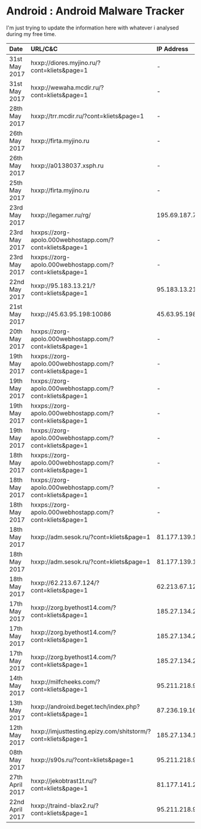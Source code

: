 # Android : Android Malware Tracker

I'm just trying to update the information here with whatever i analysed during my free time.

|     Date     |      URL/C&C     |  IP Address  |    Family    |      VT      |    Koodous   |  Screenshot  |
| :---         | :---         | :---         | :---         | :---         | :---         | :---         |
| 31st May 2017 | hxxp://diores.myjino.ru/?cont=kliets&page=1 | - | BankBot | [link](https://virustotal.com/en/file/bc1ce2e1cac03c91701432d4459a400ac7fe58f39ea7550aa982b6fe871bb06c/analysis/)   | [link](https://koodous.com/apks/bc1ce2e1cac03c91701432d4459a400ac7fe58f39ea7550aa982b6fe871bb06c) | [link](img/diores.myjino.ru.png) |
| 31st May 2017 | hxxp://wewaha.mcdir.ru/?cont=kliets&page=1 | - | BankBot | [link](https://virustotal.com/en/file/1a6392a2de636e4f17612dbada096729cdb69f7239770616c6074a105662dafa/analysis/)   | [link](https://koodous.com/apks/1a6392a2de636e4f17612dbada096729cdb69f7239770616c6074a105662dafa) | [link](img/wewaha.mcdir.ru.png) |
| 28th May 2017 | hxxp://trr.mcdir.ru/?cont=kliets&page=1 | - | BankBot | [link](https://virustotal.com/en/file/dcdb5390f2c0c05f5773198ec96ef9cbb85f616cc507044c7ca87f47009799ee/analysis/)   | - | [link](img/trr.mcdir.ru.png) |
| 26th May 2017 | hxxp://firta.myjino.ru | - | BankBot | [link](https://virustotal.com/en/file/51d77da77a11e62d55b94eecedf594d63585a2b9b5c4439b51c9bfd154a07ae4/analysis/)   | - | [link](img/firta.myjino.ru.png) |
| 26th May 2017 | hxxp://a0138037.xsph.ru | - | BankBot | [link](https://virustotal.com/en/file/236d684679f59bfc77cb7c493b1b513e24b5dd57eda61a14d44e744ac0647334/analysis/)   | [link](https://koodous.com/apks/236d684679f59bfc77cb7c493b1b513e24b5dd57eda61a14d44e744ac0647334) | [link](img/a0138037.xsph.ru.png) |
| 25th May 2017 | hxxp://firta.myjino.ru | - | BankBot | [link](https://virustotal.com/en/file/40e75bb47722061618ea0ac662c815ee7786424cd89f06fcc6dab8f1ebb57dec/analysis/)   | [link](https://koodous.com/apks/40e75bb47722061618ea0ac662c815ee7786424cd89f06fcc6dab8f1ebb57dec) | [link](img/firta.myjino.ru.png) |
| 23rd May 2017 | hxxp://legamer.ru/rg/ | 195.69.187.71 | BankBot | [link](https://virustotal.com/en/file/24b05a156442f6b3892be26c6c810c45ba10b2ab6ddd418b9d88759451e28850/analysis/)   | [link](https://koodous.com/apks/24b05a156442f6b3892be26c6c810c45ba10b2ab6ddd418b9d88759451e28850) | [link](img/legamer.ru.png) |
| 23rd May 2017 | hxxps://zorg-apolo.000webhostapp.com/?cont=kliets&page=1 | - | BankBot | [link](https://virustotal.com/en/file/38e27b1bebe9ecdfd94b3426d4d1399a2b38db6201c77af6f334eb60c357696e/analysis/)   | [link](https://koodous.com/apks/38e27b1bebe9ecdfd94b3426d4d1399a2b38db6201c77af6f334eb60c357696e) | [link](img/zorg-apolo.000webhostapp.com.0x0002.png) |
| 23rd May 2017 | hxxps://zorg-apolo.000webhostapp.com/?cont=kliets&page=1 | - | BankBot | [link](https://virustotal.com/en/file/72f799202c6a3ec6cff26df0a2168b2b6cbc9a30bb76fd11d0ffffee347d84c2/analysis/)   | - | [link](img/zorg-apolo.000webhostapp.com.0x0002.png) |
| 22nd May 2017 | hxxp://95.183.13.21/?cont=kliets&page=1 | 95.183.13.21 | BankBot | [link](https://virustotal.com/en/file/e5399f807e500bcb756646e19f8c1957d715273e7f39ece5a7c7b053122407d6/analysis/)   | [link](https://koodous.com/apks/e5399f807e500bcb756646e19f8c1957d715273e7f39ece5a7c7b053122407d6) | [link](img/95.183.13.21.0x0001.png) |
| 21st May 2017 | hxxp://45.63.95.198:10086 | 45.63.95.198 | Sandrorat | [link](https://virustotal.com/en/file/836e5272bf1438cba238a747f27c11290da3f1d6569b7911ae8f89f32a46532f/analysis/)   | [link](https://koodous.com/apks/836e5272bf1438cba238a747f27c11290da3f1d6569b7911ae8f89f32a46532f) | - |
| 20th May 2017 | hxxps://zorg-apolo.000webhostapp.com/?cont=kliets&page=1 | - | BankBot | [link](https://virustotal.com/en/file/01613cf4b9992f5a21d9e3dce666c2a174b925226955bd6927feefdf3cf88a89/analysis/)   | [link](https://koodous.com/apks/01613cf4b9992f5a21d9e3dce666c2a174b925226955bd6927feefdf3cf88a89) | [link](img/zorg-apolo.000webhostapp.com.0x0002.png) |
| 19th May 2017 | hxxps://zorg-apolo.000webhostapp.com/?cont=kliets&page=1 | - | BankBot | [link](https://virustotal.com/en/file/90f8047d46717336705b4e3a33bb7aa8369e5ddecbebd7ba66badbbc9da10657/analysis/)   | [link](https://koodous.com/apks/90f8047d46717336705b4e3a33bb7aa8369e5ddecbebd7ba66badbbc9da10657) | [link](img/zorg-apolo.000webhostapp.com.0x0002.png) |
| 19th May 2017 | hxxps://zorg-apolo.000webhostapp.com/?cont=kliets&page=1 | - | BankBot | [link](https://virustotal.com/en/file/3499cc7c8f2e01c785427479769127084cc2e48fac9020e4d6a25181ddac7f3c/analysis/)   | [link](https://koodous.com/apks/3499cc7c8f2e01c785427479769127084cc2e48fac9020e4d6a25181ddac7f3c) | [link](img/zorg-apolo.000webhostapp.com.0x0002.png) |
| 19th May 2017 | hxxps://zorg-apolo.000webhostapp.com/?cont=kliets&page=1 | - | BankBot | [link](https://virustotal.com/en/file/d400a7a06a673aea477b580eeaa5f8e21755f453b6e2480cf52a3c7cfd135c3a/analysis/)   | [link](https://koodous.com/apks/d400a7a06a673aea477b580eeaa5f8e21755f453b6e2480cf52a3c7cfd135c3a) | [link](img/zorg-apolo.000webhostapp.com.0x0002.png) |
| 19th May 2017 | hxxps://zorg-apolo.000webhostapp.com/?cont=kliets&page=1 | - | BankBot | [link](https://virustotal.com/en/file/070835ef995dee9111afecfe1234db05f42ec234a7fba1660ea20ea5019b8428/analysis/)   | [link](https://koodous.com/apks/070835ef995dee9111afecfe1234db05f42ec234a7fba1660ea20ea5019b8428) | [link](img/zorg-apolo.000webhostapp.com.0x0002.png) |
| 18th May 2017 | hxxps://zorg-apolo.000webhostapp.com/?cont=kliets&page=1 | - | BankBot | [link](https://virustotal.com/en/file/8d7a26e56b1a7f8219c32c005122de0be02600b83ca0c9f7cf279024c70090ba/analysis/)   | - | [link](img/zorg-apolo.000webhostapp.com.0x0002.png) |
| 18th May 2017 | hxxps://zorg-apolo.000webhostapp.com/?cont=kliets&page=1 | - | BankBot | [link](https://virustotal.com/en/file/c6fca8f25918699eed6ce785003d92136aae9e1bbdfea6318e66765116ea7fc1/analysis/)   | - | [link](img/zorg-apolo.000webhostapp.com.0x0002.png) |
| 18th May 2017 | hxxps://zorg-apolo.000webhostapp.com/?cont=kliets&page=1 | - | BankBot | [link](https://virustotal.com/en/file/0b72dae97fae9a2709df1c0cc0476d59809218722aa41189b600ae7d25767d43/analysis/)   | [link](https://koodous.com/apks/0b72dae97fae9a2709df1c0cc0476d59809218722aa41189b600ae7d25767d43) | [link](img/zorg-apolo.000webhostapp.com.0x0002.png) |
| 18th May 2017 | hxxp://adm.sesok.ru/?cont=kliets&page=1 | 81.177.139.164 | BankBot | [link](https://virustotal.com/en/file/636c89800deaa6d20892a6815b42e453096c4183def32d0ca2f9ab8af1fdfc33/analysis/)   | [link](https://koodous.com/apks/636c89800deaa6d20892a6815b42e453096c4183def32d0ca2f9ab8af1fdfc33) | [link](img/adm.sesok.ru.0x0002.png) |
| 18th May 2017 | hxxp://adm.sesok.ru/?cont=kliets&page=1 | 81.177.139.164 | BankBot | [link](https://virustotal.com/en/file/31b8f5f8c32138af58f6db551bda99fe96054cfe9084b80265b7d7b9bc13d649/analysis/)   | - | [link](img/adm.sesok.ru.png) |
| 18th May 2017 | hxxp://62.213.67.124/?cont=kliets&page=1 | 62.213.67.124 | BankBot | [link](https://virustotal.com/en/file/2d9b45e8d4f50c60381a4ff75df6f31fd5e08540027459278e23f14de2746694/analysis/)   | [link](https://koodous.com/apks/2d9b45e8d4f50c60381a4ff75df6f31fd5e08540027459278e23f14de2746694) | [link](img/62.213.67.124.png) |
| 17th May 2017 | hxxp://zorg.byethost14.com/?cont=kliets&page=1 | 185.27.134.229 | BankBot | [link](https://virustotal.com/en/file/af495ed12c1dc72dff60bb6202b3d500d875840cad6da354c8c01a82fd6264f4/analysis/) | [link](https://koodous.com/apks/af495ed12c1dc72dff60bb6202b3d500d875840cad6da354c8c01a82fd6264f4) | [link](img/zorg.byethost14.com.png) |
| 17th May 2017 | hxxp://zorg.byethost14.com/?cont=kliets&page=1 | 185.27.134.229 | BankBot | [link](https://virustotal.com/en/file/487d4bf2c9d436fa453af5fac587f750bd2c094e64abc88dde8c36a52e8043ab/analysis/) | [link](https://koodous.com/apks/487d4bf2c9d436fa453af5fac587f750bd2c094e64abc88dde8c36a52e8043ab) | [link](img/zorg.byethost14.com.png) |
| 17th May 2017 | hxxp://zorg.byethost14.com/?cont=kliets&page=1 | 185.27.134.229 | BankBot | [link](https://virustotal.com/en/file/094a420bc537581e68bf8a58888d5f890e7e56d98bdb66d4b2213d19d1cc4fd3/analysis/) | [link](https://koodous.com/apks/094a420bc537581e68bf8a58888d5f890e7e56d98bdb66d4b2213d19d1cc4fd3) | [link](img/zorg.byethost14.com.png) |
| 14th May 2017 | hxxp://milfcheeks.com/?cont=kliets&page=1 | 95.211.218.92 | BankBot | [link](https://virustotal.com/en/file/1b1fd7f30c6e497bf484c168f6518a30e3a114911f69b2fdc07b8f8f41148195/analysis/) | [link](https://koodous.com/apks/1b1fd7f30c6e497bf484c168f6518a30e3a114911f69b2fdc07b8f8f41148195) | [link](img/milfcheeks.com.0x0001.png) |
| 13th May 2017 | hxxp://androixd.beget.tech/index.php?cont=kliets&page=1 | 87.236.19.169 | BankBot | [link](https://virustotal.com/en/file/03fc8ec17fd1983122d168a952b029fee05274cb1d0d6360cae5cd9129d71a43/analysis/) | [link](https://koodous.com/apks/03fc8ec17fd1983122d168a952b029fee05274cb1d0d6360cae5cd9129d71a43) | [link](img/androixd.beget.tech.0x0001.png) |
| 12th May 2017 | hxxp://imjusttesting.epizy.com/shitstorm/?cont=kliets&page=1 | 185.27.134.119 | BankBot | [link](https://virustotal.com/en/file/1031ffbaa87dcae775553fd111a872d189b44928d2968e714e817859d63bbf57/analysis/) | [link](https://koodous.com/apks/1031ffbaa87dcae775553fd111a872d189b44928d2968e714e817859d63bbf57) | [link](img/imjusttesting.epizy.com.png) |
| 08th May 2017 | hxxp://s90s.ru/?cont=kliets&page=1 | 95.211.218.92 | BankBot | [link](https://virustotal.com/en/file/dd97f25318e0ced65a8c9d6e78fe476c113bfb185cd93310e684dafc03f638c2/analysis/) | [link](https://koodous.com/apks/dd97f25318e0ced65a8c9d6e78fe476c113bfb185cd93310e684dafc03f638c2) | [link](img/www.s90s.ru.png) |
| 27th April 2017 | hxxp://jekobtrast1t.ru/?cont=kliets&page=1 | 81.177.141.231 | BankBot | [link](https://virustotal.com/en/file/5592b7b32c7b2c94037fedcdb9e9bcec66291370d7cae483b72becaa4fde454a/analysis/) | [link](https://koodous.com/apks/5592b7b32c7b2c94037fedcdb9e9bcec66291370d7cae483b72becaa4fde454a) | [link](img/jekobtrast1t.ru.png) |
| 22nd April 2017 | hxxp://traind-blax2.ru/?cont=kliets&page=1 | 95.211.218.92 | BankBot | [link](https://virustotal.com/en/file/93e89cf8a9fc340eff6110405a63263449c55cc737c4c99719a9b2a62cce0f2b/analysis/) | [link](https://koodous.com/apks/dd97f25318e0ced65a8c9d6e78fe476c113bfb185cd93310e684dafc03f638c2) | [link](img/traind-blax2.ru.png) |
